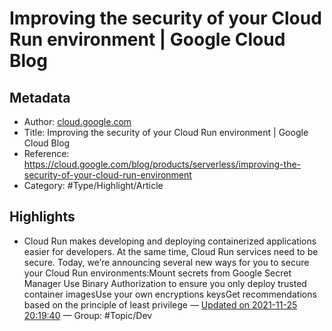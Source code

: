 # Improving the security of your Cloud Run environment | Google Cloud Blog

## Metadata

* Author: [cloud.google.com]()
* Title: Improving the security of your Cloud Run environment | Google Cloud Blog
* Reference: https://cloud.google.com/blog/products/serverless/improving-the-security-of-your-cloud-run-environment
* Category: #Type/Highlight/Article

## Highlights

* Cloud Run makes developing and deploying containerized applications easier for developers. At the same time, Cloud Run services need to be secure. Today, we’re announcing several new ways for you to secure your Cloud Run environments:Mount secrets from Google Secret Manager Use Binary Authorization to ensure you only deploy trusted container imagesUse your own encryptions keysGet recommendations based on the principle of least privilege — [Updated on 2021-11-25 20:19:40](https://hyp.is/7dLYVk5WEeyV8aflWSBX9A/cloud.google.com/blog/products/serverless/improving-the-security-of-your-cloud-run-environment)  — Group: #Topic/Dev
